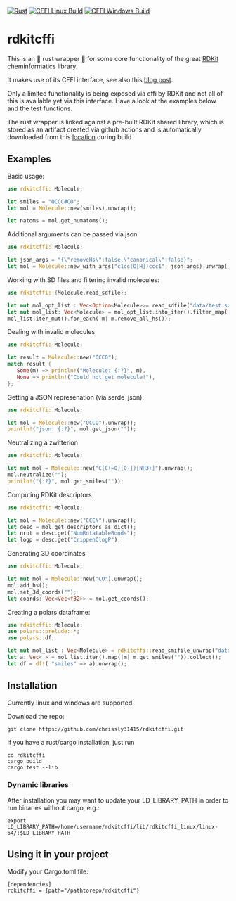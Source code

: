 [![Rust](https://github.com/chrissly31415/rdkitcffi/actions/workflows/rust.yml/badge.svg)](https://github.com/chrissly31415/rdkitcffi/actions/workflows/rust.yml)
[![CFFI Linux Build](https://github.com/chrissly31415/rdkitcffi/actions/workflows/rdkit_cffi.yml/badge.svg)](https://github.com/chrissly31415/rdkitcffi/actions/workflows/rdkit_cffi.yml)
[![CFFI Windows Build](https://github.com/chrissly31415/rdkitcffi/actions/workflows/rdkit_cffi_win_vs.yml/badge.svg)](https://github.com/chrissly31415/rdkitcffi/actions/workflows/rdkit_cffi_win_vs.yml)

# rdkitcffi

This is an &#128679; rust wrapper  &#128679;  for some core functionality of the great [RDKit](https://www.rdkit.org/) cheminformatics library.

It makes use of its CFFI interface, see also this [blog post](https://greglandrum.github.io/rdkit-blog/technical/2021/05/01/rdkit-cffi-part1.html).
 
Only a limited functionality is being exposed via cffi by RDKit and not all of this is available yet via this interface. Have a look at the examples below and the test functions.  
 
The rust wrapper is linked against a pre-built RDKit shared library, which is stored as an artifact created via github actions and is automatically downloaded from this [location](https://github.com/chrissly31415/rdkitcffi/releases/download/rdkit-latest/rdkitcffi_linux.tar.gz) during build. 


 ## Examples

 Basic usage:

 ```rust
 use rdkitcffi::Molecule;

 let smiles = "OCCC#CO";
 let mol = Molecule::new(smiles).unwrap();

 let natoms = mol.get_numatoms();
 ```
 
 Additional arguments can be passed via json

 ```rust
 use rdkitcffi::Molecule;

 let json_args = "{\"removeHs\":false,\"canonical\":false}";
 let mol = Molecule::new_with_args("c1cc(O[H])ccc1", json_args).unwrap();
 ```

 Working with SD files and filtering invalid molecules:

 ```rust
use rdkitcffi::{Molecule,read_sdfile};
 
 let mut mol_opt_list : Vec<Option<Molecule>>= read_sdfile("data/test.sdf");
 let mut mol_list: Vec<Molecule> = mol_opt_list.into_iter().filter_map(|m| m).collect();
 mol_list.iter_mut().for_each(|m| m.remove_all_hs());

 ```

 Dealing with invalid molecules

 ```rust
 use rdkitcffi::Molecule;

 let result = Molecule::new("OCCO");
 match result {
    Some(m) => println!("Molecule: {:?}", m),
    None => println!("Could not get molecule!"),
};
 ```


 Getting a JSON represenation (via serde_json):

 ```rust
 use rdkitcffi::Molecule;

 let mol = Molecule::new("OCCO").unwrap();
 println!("json: {:?}", mol.get_json(""));

 ```

 Neutralizing a zwitterion

 ```rust
 use rdkitcffi::Molecule;

 let mut mol = Molecule::new("C(C(=O)[O-])[NH3+]").unwrap();
 mol.neutralize("");
 println!("{:?}", mol.get_smiles(""));

 ```

 Computing RDKit descriptors

 ```rust
 use rdkitcffi::Molecule;

 let mol = Molecule::new("CCCN").unwrap();
 let desc = mol.get_descriptors_as_dict();
 let nrot = desc.get("NumRotatableBonds");
 let logp = desc.get("CrippenClogP");

 ```

 Generating 3D coordinates

 ```rust
 use rdkitcffi::Molecule;

 let mut mol = Molecule::new("CO").unwrap();
 mol.add_hs();
 mol.set_3d_coords("");
 let coords: Vec<Vec<f32>> = mol.get_coords();

 ```

 Creating a polars dataframe:

 ```rust
 use rdkitcffi::Molecule;
 use polars::prelude::*;
 use polars::df;

 let mut mol_list : Vec<Molecule> = rdkitcffi::read_smifile_unwrap("data/test.smi");
 let a: Vec<_> = mol_list.iter().map(|m| m.get_smiles("")).collect();
 let df = df!( "smiles" => a).unwrap();

 ```

## Installation
Currently linux and windows are supported.   

Download the repo:  

```
git clone https://github.com/chrissly31415/rdkitcffi.git  
```

If you have a rust/cargo installation, just run

```
cd rdkitcffi
cargo build  
cargo test --lib  
```

### Dynamic libraries
After installation you may want to update your LD_LIBRARY_PATH in order to run binaries without cargo, e.g.:   

```
export LD_LIBRARY_PATH=/home/username/rdkitcffi/lib/rdkitcffi_linux/linux-64/:$LD_LIBRARY_PATH
```

## Using it in your project

Modify your Cargo.toml file:   

```
[dependencies]
rdkitcffi = {path="/pathtorepo/rdkitcffi"} 
```




